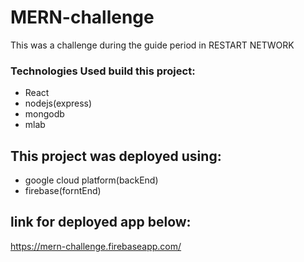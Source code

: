 # MERN-challenge

This was a challenge during the guide period in RESTART NETWORK

### Technologies Used build this project: 
* React
* nodejs(express)
* mongodb
* mlab

## This project was deployed using: 
* google cloud platform(backEnd)
* firebase(forntEnd)

## link for deployed app below:

https://mern-challenge.firebaseapp.com/
